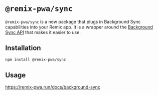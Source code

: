 # `@remix-pwa/sync`

`@remix-pwa/sync` is a new package that plugs in Background Sync capabilities into your Remix app. It is a wrapper around the [Background Sync API][background-sync-api] that makes it easier to use.

## Installation

```bash
npm install @remix-pwa/sync
```

## Usage

https://remix-pwa.run/docs/background-sync

[background-sync-api]: https://developer.mozilla.org/en-US/docs/Web/API/Background_Sync_API
